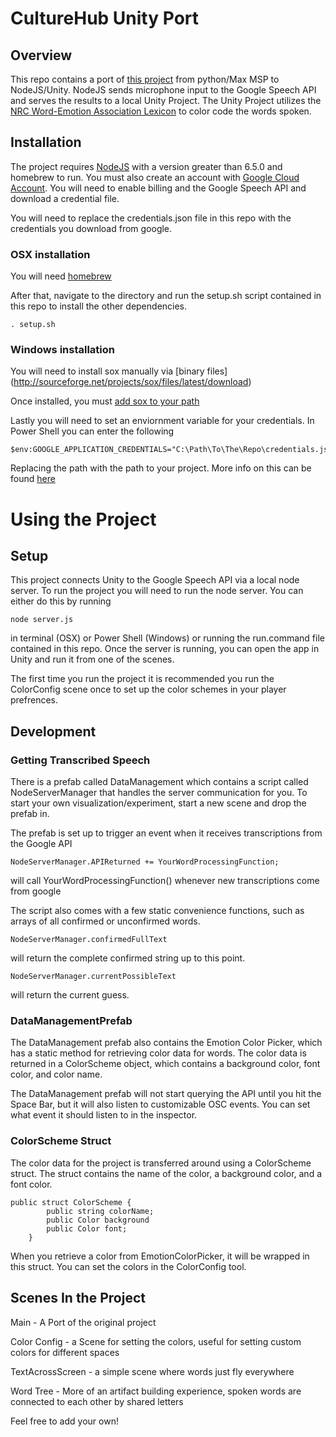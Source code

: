 # CultureHub Unity Port

## Overview

This repo contains a port of [this project](https://github.com/mncmncmnc/culturehub_residency) from python/Max MSP to NodeJS/Unity. NodeJS sends microphone input to the Google Speech API and serves the results to a local Unity Project. The Unity Project utilizes the [NRC Word-Emotion Association Lexicon](http://www.saifmohammad.com/WebPages/NRC-Emotion-Lexicon.htm) to color code the words spoken.

## Installation

The project requires [NodeJS](https://nodejs.org) with a version greater than 6.5.0 and homebrew to run. You must also create an account with [Google Cloud Account](https://console.cloud.google.com/project). You will need to enable billing and the Google Speech API and download a credential file.

You will need to replace the credentials.json file in this repo with the credentials you download from google.

### OSX installation

You will need [homebrew](https://brew.sh)

After that, navigate to the directory and run the setup.sh script contained in this repo to install the other dependencies.
```
. setup.sh
```

### Windows installation

You will need to install sox manually via [binary files] (http://sourceforge.net/projects/sox/files/latest/download)

Once installed, you must [add sox to your path](https://stackoverflow.com/questions/17667491/how-to-use-sox-in-windows#17668191)

Lastly you will need to set an enviornment variable for your credentials. In Power Shell you can enter the following

```
$env:GOOGLE_APPLICATION_CREDENTIALS="C:\Path\To\The\Repo\credentials.json"
```
Replacing the path with the path to your project. More info on this can be found [here](https://cloud.google.com/docs/authentication/getting-started)

# Using the Project

## Setup

This project connects Unity to the Google Speech API via a local node server. To run the project you will need to run the node server. You can either do this by running 

```
node server.js
```

in terminal (OSX) or Power Shell (Windows) or running the run.command file contained in this repo. Once the server is running, you can open the app in Unity and run it from one of the scenes.

The first time you run the project it is recommended you run the ColorConfig scene once to set up the color schemes in your player prefrences.

## Development

### Getting Transcribed Speech

There is a prefab called DataManagement which contains a script called NodeServerManager that handles the server communication for you. To start your own visualization/experiment, start a new scene and drop the prefab in. 

The prefab is set up to trigger an event when it receives transcriptions from the Google API

```
NodeServerManager.APIReturned += YourWordProcessingFunction;
```

will call YourWordProcessingFunction() whenever new transcriptions come from google

The script also comes with a few static convenience functions, such as arrays of all confirmed or unconfirmed words.

```
NodeServerManager.confirmedFullText
```

will return the complete confirmed string up to this point.

```
NodeServerManager.currentPossibleText
```

will return the current guess.

###  DataManagementPrefab

The DataManagement prefab also contains the Emotion Color Picker, which has a static method for retrieving color data for words. The color data is returned in a ColorScheme object, which contains a background color, font color, and color name.

The DataManagement prefab will not start querying the API until you hit the Space Bar, but it will also listen to customizable OSC events. You can set what event it should listen to in the inspector.

### ColorScheme Struct

The color data for the project is transferred around using a ColorScheme struct. The struct contains the name of the color, a background color, and a font color. 

```
public struct ColorScheme {
		public string colorName;
		public Color background
		public Color font;
	}
```

When you retrieve a color from EmotionColorPicker, it will be wrapped in this struct. You can set the colors in the ColorConfig tool.

## Scenes In the Project

Main - A Port of the original project

Color Config - a Scene for setting the colors, useful for setting custom colors for different spaces

TextAcrossScreen - a simple scene where words just fly everywhere

Word Tree - More of an artifact building experience, spoken words are connected to each other by shared letters

Feel free to add your own!
